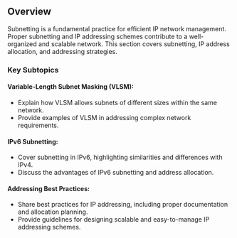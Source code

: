 ## Overview

Subnetting is a fundamental practice for efficient IP network management. Proper subnetting and IP addressing schemes contribute to a well-organized and scalable network. This section covers subnetting, IP address allocation, and addressing strategies.

### Key Subtopics

#### Variable-Length Subnet Masking (VLSM):

- Explain how VLSM allows subnets of different sizes within the same network.
- Provide examples of VLSM in addressing complex network requirements.

#### IPv6 Subnetting:

- Cover subnetting in IPv6, highlighting similarities and differences with IPv4.
- Discuss the advantages of IPv6 subnetting and address allocation.

#### Addressing Best Practices:

- Share best practices for IP addressing, including proper documentation and allocation planning.
- Provide guidelines for designing scalable and easy-to-manage IP addressing schemes.

